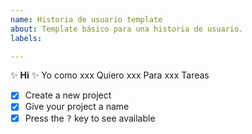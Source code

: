 ```yaml
---
name: Historia de usuario template
about: Template básico para una historia de usuario.
labels: 

---
```


:sparkles: **Hi** :sparkles:
Yo como xxx
Quiero xxx
Para xxx
Tareas
- [x] Create a new project
- [x] Give your project a name
- [x] Press the <kbd>?</kbd> key to see available
